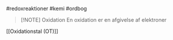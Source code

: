 #redoxreaktioner #kemi #ordbog

> [!NOTE] Oxidation
> En oxidation er en afgivelse af elektroner

[[Oxidationstal (OT)]]
